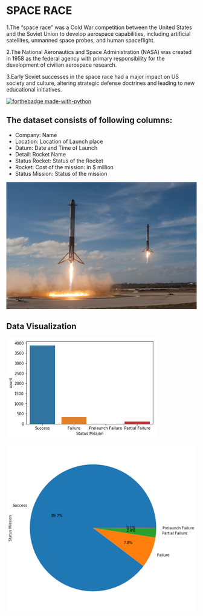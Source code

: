 # SPACE RACE

1.The “space race” was a Cold War competition between the United States and the Soviet Union to develop aerospace capabilities, including artificial satellites, unmanned space probes, and human spaceflight.

2.The National Aeronautics and Space Administration (NASA) was created in 1958 as the federal agency with primary responsibility for the development of civilian aerospace research.

3.Early Soviet successes in the space race had a major impact on US society and culture, altering strategic defense doctrines and leading to new educational initiatives.

[![forthebadge made-with-python](http://ForTheBadge.com/images/badges/made-with-python.svg)](https://www.python.org/)

## The dataset consists of following columns:

- Company: Name
- Location: Location of Launch place
- Datum: Date and Time of Launch
- Detail: Rocket Name
- Status Rocket: Status of the Rocket
- Rocket: Cost of the mission: in $ million
- Status Mission: Status of the mission

![DATA](images/spacex.jpg)
 
 ## Data Visualization 
 
 ![DATA](images/d1.png)
 
 
 
 
 ![DATA](images/d2.png)
